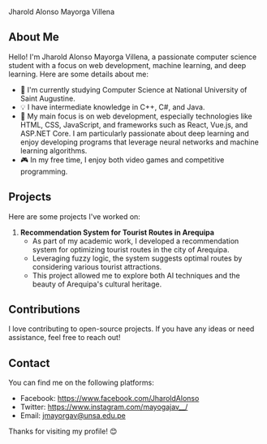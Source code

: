 Jharold Alonso Mayorga Villena

## About Me
Hello! I'm Jharold Alonso Mayorga Villena, a passionate computer science student with a focus on web development, machine learning, and deep learning. Here are some details about me:

- 🌱 I'm currently studying Computer Science at National University of Saint Augustine.
- 💡 I have intermediate knowledge in C++, C#, and Java.
- 🚀 My main focus is on web development, especially technologies like HTML, CSS, JavaScript, and frameworks such as React, Vue.js, and ASP.NET Core. I am particularly passionate about deep learning and enjoy developing programs that leverage neural networks and machine learning algorithms.
- 🎮 In my free time, I enjoy both video games and competitive programming.

## Projects
Here are some projects I've worked on:

1. **Recommendation System for Tourist Routes in Arequipa**
   - As part of my academic work, I developed a recommendation system for optimizing tourist routes in the city of Arequipa.
   - Leveraging fuzzy logic, the system suggests optimal routes by considering various tourist attractions.
   - This project allowed me to explore both AI techniques and the beauty of Arequipa's cultural heritage.

## Contributions
I love contributing to open-source projects. If you have any ideas or need assistance, feel free to reach out!

## Contact
You can find me on the following platforms:
- Facebook: https://www.facebook.com/JharoldAlonso
- Twitter: https://www.instagram.com/mayogajav__/
- Email: jmayorgav@unsa.edu.pe

Thanks for visiting my profile! 😊

